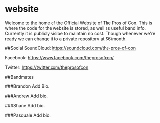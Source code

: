 # website
Welcome to the home of the Official Website of The Pros of Con. This is where the code for the website is stored, as well as useful band info. Currently it is publicly visibe to maintain no cost. Though whenever we're ready we can change it to a private repository at $6/month.

##Social
SoundCloud: https://soundcloud.com/the-pros-of-con

Facebook: https://www.facebook.com/theprosofcon/

Twitter: https://twitter.com/theprosofcon


##Bandmates

###Brandon
Add Bio.

###Andrew
Add bio.

###Shane
Add bio.

###Pasquale
Add bio.

